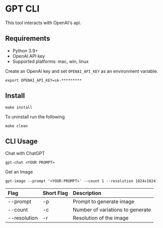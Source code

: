 # GPT CLI
This tool interacts with OpenAI's api.

## Requirements 
- Python 3.9+
- OpenAI API key
- Supported platforms: mac, win, linux

Create an OpenAI key and set `OPENAI_API_KEY` as an environment variable.
```
export OPENAI_API_KEY=sk-*********
```

## Install
```
make install
```
To uninstall run the following
```
make clean
```

## CLI Usage
Chat with ChatGPT
```
gpt-chat <YOUR PROMPT>
```

Get an Image
```
gpt-image --prompt '<YOUR-PROMPT>' --count 1 --resolution 1024x1024
```
| Flag         | Short Flag | Description                      |
|:-------------|:-----------|:---------------------------------|
| --prompt     | -p         | Prompt to generate image         |
| --count      | -c         | Number of variations to generate |
| --resolution | -r         | Resolution of the image          |


